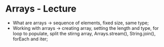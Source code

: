 # Arrays - Lecture

* What are arrays -> sequence of elements, fixed size, same type;
* Working with arrays -> creating array, setting the length and type, for loop to populate, split the stirng array, Arrays.stream(), String.join(), forEach and iter;
